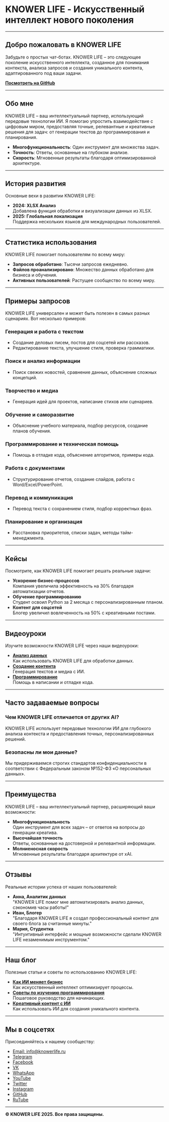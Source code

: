 # KNOWER LIFE - Искусственный интеллект нового поколения

---

## Добро пожаловать в KNOWER LIFE

Забудьте о простых чат-ботах. KNOWER LIFE – это следующее поколение искусственного интеллекта, созданное для понимания контекста, анализа запросов и создания уникального контента, адаптированного под ваши задачи.  

**[Посмотреть на GitHub](https://github.com/KnowerLife)**

---

## Обо мне

KNOWER LIFE – ваш интеллектуальный партнер, использующий передовые технологии ИИ. Я помогаю упростить взаимодействие с цифровым миром, предоставляя точные, релевантные и креативные решения для задач: от генерации текстов до программирования и планирования.

- **Многофункциональность**: Один инструмент для множества задач.
- **Точность**: Ответы, основанные на глубоком анализе.
- **Скорость**: Мгновенные результаты благодаря оптимизированной архитектуре.

---

## История развития

Основные вехи в развитии KNOWER LIFE:

- **2024: XLSX Анализ**  
  Добавлена функция обработки и визуализации данных из XLSX.
- **2025: Глобальная локализация**  
  Поддержка нескольких языков для международных пользователей.

---

## Статистика использования

KNOWER LIFE помогает пользователям по всему миру:

- **Запросов обработано**: Тысячи запросов ежедневно.
- **Файлов проанализировано**: Множество данных обработано для бизнеса и обучения.
- **Активных пользователей**: Растущее сообщество по всему миру.

---

## Примеры запросов

KNOWER LIFE универсален и может быть полезен в самых разных сценариях. Вот несколько примеров:

### Генерация и работа с текстом
- Создание деловых писем, постов для соцсетей или рассказов.
- Редактирование текста, улучшение стиля, проверка грамматики.

### Поиск и анализ информации
- Поиск свежих новостей, сравнение данных, объяснение сложных концепций.

### Творчество и медиа
- Генерация идей для проектов, написание стихов или сценариев.

### Обучение и саморазвитие
- Объяснение учебного материала, подбор ресурсов, создание планов обучения.

### Программирование и техническая помощь
- Помощь в отладке кода, объяснение алгоритмов, примеры кода.

### Работа с документами
- Структурирование отчетов, создание слайдов, работа с Word/Excel/PowerPoint.

### Перевод и коммуникация
- Перевод текста с сохранением стиля, подбор корректных фраз.

### Планирование и организация
- Расстановка приоритетов, списки задач, методы тайм-менеджмента.

---

## Кейсы

Посмотрите, как KNOWER LIFE помогает решать реальные задачи:

- **Ускорение бизнес-процессов**  
  Компания увеличила эффективность на 30% благодаря автоматизации отчетов.  
- **Обучение программированию**  
  Студент освоил Python за 2 месяца с персонализированным планом.  
- **Контент для соцсетей**  
  Блогер увеличил вовлеченность на 50% с креативными постами.  

---

## Видеоуроки

Изучите возможности KNOWER LIFE через наши видеоуроки:

- **[Анализ данных](https://www.youtube.com/embed/placeholder)**  
  Как использовать KNOWER LIFE для обработки данных.
- **[Создание контента](https://www.youtube.com/embed/placeholder)**  
  Генерация текстов и медиа с ИИ.
- **[Программирование](https://www.youtube.com/embed/placeholder)**  
  Помощь в написании и отладке кода.

---

## Часто задаваемые вопросы

### Чем KNOWER LIFE отличается от других AI?
KNOWER LIFE использует передовые технологии ИИ для глубокого анализа контекста и предоставления точных, персонализированных решений.

### Безопасны ли мои данные?
Мы придерживаемся строгих стандартов конфиденциальности в соответствии с Федеральным законом №152-ФЗ «О персональных данных».

---

## Преимущества

KNOWER LIFE – ваш интеллектуальный партнер, расширяющий ваши возможности:

- **Многофункциональность**  
  Один инструмент для всех задач – от ответов на вопросы до генерации креатива.
- **Высочайшая точность**  
  Ответы, основанные на достоверной и релевантной информации.
- **Молниеносная скорость**  
  Мгновенные результаты благодаря архитектуре от xAI.

---

## Отзывы

Реальные истории успеха от наших пользователей:

- **Анна, Аналитик данных**  
  "KNOWER LIFE помог мне автоматизировать анализ данных, сэкономив часы работы!"  
- **Иван, Блогер**  
  "Благодаря KNOWER LIFE я создал профессиональный контент для своего блога за считанные минуты."  
- **Мария, Студентка**  
  "Интуитивный интерфейс и мощные возможности сделали KNOWER LIFE незаменимым инструментом."  

---

## Наш блог

Полезные статьи и советы по использованию KNOWER LIFE:

- **[Как ИИ меняет бизнес](blog.html)**  
  Как искусственный интеллект оптимизирует процессы.  
- **[Советы по изучению программирования](blog.html)**  
  Пошаговое руководство для начинающих.  
- **[Креативный контент с ИИ](blog.html)**  
  Как использовать ИИ для создания уникального контента.  

---

## Мы в соцсетях

Присоединяйтесь к нашему сообществу:

- [Email: info@knowerlife.ru](mailto:info@knowerlife.ru)
- [Telegram](https://t.me/knowerlife)
- [Facebook](https://facebook.com/knowerlife)
- [VK](https://vk.com/knowerlife)
- [WhatsApp](https://wa.me/knowerlife)
- [YouTube](https://youtube.com/knowerlife)
- [Twitter](https://twitter.com/knowerlife)
- [Instagram](https://instagram.com/knowerlife)
- [GitHub](https://github.com/KnowerLife)
- [RuTube](https://rutube.ru/knowerlife)

---

**© KNOWER LIFE 2025. Все права защищены.**

